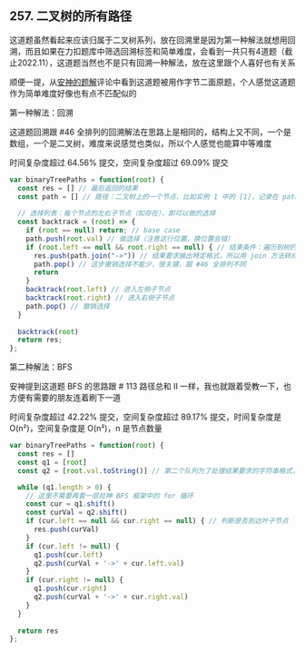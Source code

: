 ## 257. 二叉树的所有路径

这道题虽然看起来应该归属于二叉树系列，放在回溯里是因为第一种解法就想用回溯，而且如果在力扣题库中筛选回溯标签和简单难度，会看到一共只有4道题（截止2022.11），这道题当然也不是只有回溯一种解法，放在这里跟个人喜好也有关系

顺便一提，从[安神的题解](https://leetcode.cn/problems/binary-tree-paths/solution/qian-xu-bian-li-gao-ding-zai-xie-zi-jie-86jx9/)评论中看到这道题被用作字节二面原题，个人感觉这道题作为简单难度好像也有点不匹配似的

第一种解法：回溯

这道题回溯跟 #46 全排列的回溯解法在思路上是相同的，结构上又不同，一个是数组，一个是二叉树，难度来说感觉也类似，所以个人感觉也能算中等难度

时间复杂度超过 64.56% 提交，空间复杂度超过 69.09% 提交

```js
var binaryTreePaths = function(root) {
  const res = [] // 最后返回的结果
  const path = [] // 路径：二叉树上的一个节点，比如实例 1 中的 [1]，记录在 path 中
  
  // 选择列表：每个节点的左右子节点（如存在），即可以做的选择
  const backtrack = (root) => {
    if (root == null) return; // base case
    path.push(root.val) // 做选择（注意这行位置，换位置会错）
    if (root.left == null && root.right == null) { // 结束条件：遍历到树的底层叶子节点
      res.push(path.join("->")) // 结果要求输出特定格式，所以用 join 方法转成字符串
      path.pop() // 这步撤销选择不能少，很关键，跟 #46 全排列不同
      return
    }
    backtrack(root.left) // 进入左侧子节点
    backtrack(root.right) // 进入右侧子节点
    path.pop() // 撤销选择
  }
  
  backtrack(root)
  return res;
};
```

第二种解法：BFS

安神提到这道题 BFS 的思路跟 # 113 路径总和 II 一样，我也就跟着受教一下，也方便有需要的朋友连着刷下一道

时间复杂度超过 42.22% 提交，空间复杂度超过 89.17% 提交，时间复杂度是 O(n²)，空间复杂度是 O(n²)，n 是节点数量

```js
var binaryTreePaths = function(root) {
  const res = []
  const q1 = [root]
  const q2 = [root.val.toString()] // 第二个队列为了处理结果要求的字符串格式，注意需要 toString()

  while (q1.length > 0) {
    // 这里不需要再套一层拉神 BFS 框架中的 for 循环
    const cur = q1.shift()
    const curVal = q2.shift()
    if (cur.left == null && cur.right == null) { // 判断是否到达叶子节点
      res.push(curVal)
    }
    if (cur.left != null) {
      q1.push(cur.left)
      q2.push(curVal + '->' + cur.left.val)
    }
    if (cur.right != null) {
      q1.push(cur.right)
      q2.push(curVal + '->' + cur.right.val)
    }
  }
  
  return res
};
```

